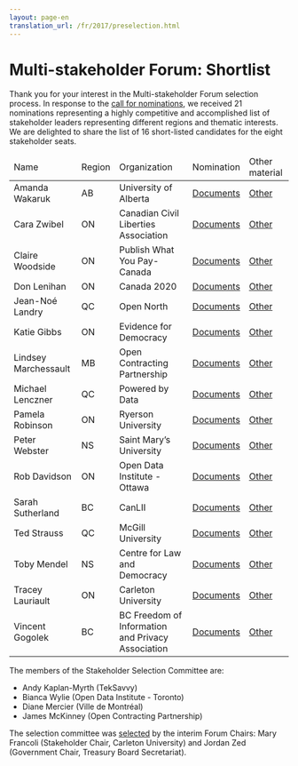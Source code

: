 ```yaml
---
layout: page-en
translation_url: /fr/2017/preselection.html
---
```

# Multi-stakeholder Forum: Shortlist

Thank you for your interest in the Multi-stakeholder Forum selection process. In response to the [call for nominations](http://www.opengovdialogue.ca/en/apply-multistakeholder-forum.html), we received 21 nominations representing a highly competitive and accomplished list of stakeholder leaders representing different regions and thematic interests. We are delighted to share the list of 16 short-listed candidates for the eight stakeholder seats.

<table class="table table-striped">
  <thead>
    <tr>
      <td>Name</td>
      <td>Region</td>
      <td>Organization</td>
      <td>Nomination</td>
      <td>Other material</td>
    </tr>
  </thead>
  <tbody>
    <tr>
      <td>Amanda Wakaruk</td>
      <td>AB</td>
      <td>University of Alberta</td>
      <td><a href="/files/2017/nominations/amanda-wakaruk.pdf">Documents</a></td>
      <td><a href="/files/2017/materials/amanda-wakaruk.pdf">Other</a></td>
    </tr>
    <tr>
      <td>Cara Zwibel</td>
      <td>ON</td>
      <td>Canadian Civil Liberties Association</td>
      <td><a href="/files/2017/nominations/cara-zwibel.pdf">Documents</a></td>
      <td><a href="/files/2017/materials/cara-zwibel.pdf">Other</a></td>
    </tr>
    <tr>
      <td>Claire Woodside</td>
      <td>ON</td>
      <td>Publish What You Pay-Canada</td>
      <td><a href="/files/2017/nominations/claire-woodside.pdf">Documents</a></td>
      <td><a href="/files/2017/materials/claire-woodside.pdf">Other</a></td>
    </tr>
    <tr>
      <td>Don Lenihan</td>
      <td>ON</td>
      <td>Canada 2020</td>
      <td><a href="/files/2017/nominations/don-lenihan.pdf">Documents</a></td>
      <td><a href="/files/2017/materials/don-lenihan.pdf">Other</a></td>
    </tr>
    <tr>
      <td>Jean-Noé Landry</td>
      <td>QC</td>
      <td>Open North</td>
      <td><a href="/files/2017/nominations/jean-noe-landry.pdf">Documents</a></td>
      <td><a href="/files/2017/materials/jean-noe-landry.pdf">Other</a></td>
    </tr>
    <tr>
      <td>Katie Gibbs</td>
      <td>ON</td>
      <td>Evidence for Democracy</td>
      <td><a href="/files/2017/nominations/katie-gibbs.pdf">Documents</a></td>
      <td><a href="/files/2017/materials/katie-gibbs.pdf">Other</a></td>
    </tr>
    <tr>
      <td>Lindsey Marchessault</td>
      <td>MB</td>
      <td>Open Contracting Partnership</td>
      <td><a href="/files/2017/nominations/lindsey-marchessault.pdf">Documents</a></td>
      <td><a href="/files/2017/materials/lindsey-marchessault.pdf">Other</a></td>
    </tr>
    <tr>
      <td>Michael Lenczner</td>
      <td>QC</td>
      <td>Powered by Data</td>
      <td><a href="/files/2017/nominations/michael-lenczner.pdf">Documents</a></td>
      <td><a href="/files/2017/materials/michael-lenczner.pdf">Other</a></td>
    </tr>
    <tr>
      <td>Pamela Robinson</td>
      <td>ON</td>
      <td>Ryerson University</td>
      <td><a href="/files/2017/nominations/pamela-robinson.pdf">Documents</a></td>
      <td><a href="/files/2017/materials/pamela-robinson.pdf">Other</a></td>
    </tr>
    <tr>
      <td>Peter Webster</td>
      <td>NS</td>
      <td>Saint Mary’s University</td>
      <td><a href="/files/2017/nominations/peter-webster.pdf">Documents</a></td>
      <td><a href="/files/2017/materials/peter-webster.pdf">Other</a></td>
    </tr>
    <tr>
      <td>Rob Davidson</td>
      <td>ON</td>
      <td>Open Data Institute - Ottawa</td>
      <td><a href="/files/2017/nominations/rob-davidson.pdf">Documents</a></td>
      <td><a href="/files/2017/materials/rob-davidson.pdf">Other</a></td>
    </tr>
    <tr>
      <td>Sarah Sutherland</td>
      <td>BC</td>
      <td>CanLII</td>
      <td><a href="/files/2017/nominations/sarah-sutherland.pdf">Documents</a></td>
      <td><a href="/files/2017/materials/sarah-sutherland.pdf">Other</a></td>
    </tr>
    <tr>
      <td>Ted Strauss</td>
      <td>QC</td>
      <td>McGill University</td>
      <td><a href="/files/2017/nominations/ted-strauss.pdf">Documents</a></td>
      <td><a href="/files/2017/materials/ted-strauss.pdf">Other</a></td>
    </tr>
    <tr>
      <td>Toby Mendel</td>
      <td>NS</td>
      <td>Centre for Law and Democracy</td>
      <td><a href="/files/2017/nominations/toby-mendel.pdf">Documents</a></td>
      <td><a href="/files/2017/materials/toby-mendel.pdf">Other</a></td>
    </tr>
    <tr>
      <td>Tracey Lauriault</td>
      <td>ON</td>
      <td>Carleton University</td>
      <td><a href="/files/2017/nominations/tracey-lauriault.pdf">Documents</a></td>
      <td><a href="/files/2017/materials/tracey-lauriault.pdf">Other</a></td>
    </tr>
    <tr>
      <td>Vincent Gogolek</td>
      <td>BC</td>
      <td>BC Freedom of Information and Privacy Association</td>
      <td><a href="/files/2017/nominations/vincent-gogolek.pdf">Documents</a></td>
      <td><a href="/files/2017/materials/vincent-gogolek.pdf">Other</a></td>
    </tr>
  </tbody>
</table>

The members of the Stakeholder Selection Committee are:

* Andy Kaplan-Myrth (TekSavvy)
* Bianca Wylie (Open Data Institute - Toronto)
* Diane Mercier (Ville de Montréal)
* James McKinney (Open Contracting Partnership)

The selection committee was [selected](http://www.opengovdialogue.ca/en/apply-selection-committee.html) by the interim Forum Chairs: Mary Francoli (Stakeholder Chair, Carleton University) and Jordan Zed (Government Chair, Treasury Board Secretariat).
